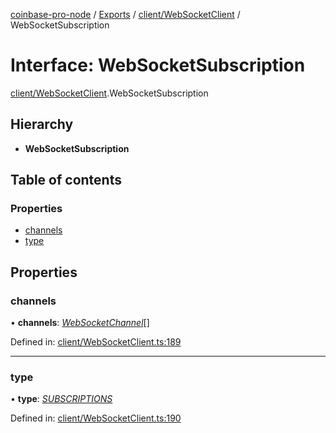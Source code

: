 [coinbase-pro-node](../../README.md) / [Exports](../../modules.md) / [client/WebSocketClient](../../modules/client_websocketclient.md) / WebSocketSubscription

# Interface: WebSocketSubscription

[client/WebSocketClient](../../modules/client_websocketclient.md).WebSocketSubscription

## Hierarchy

- **WebSocketSubscription**

## Table of contents

### Properties

- [channels](websocketclient.websocketsubscription.md#channels)
- [type](websocketclient.websocketsubscription.md#type)

## Properties

### channels

• **channels**: [_WebSocketChannel_](websocketclient.websocketchannel.md)[]

Defined in: [client/WebSocketClient.ts:189](https://github.com/bennycode/coinbase-pro-node/blob/7d07dce/src/client/WebSocketClient.ts#L189)

---

### type

• **type**: [_SUBSCRIPTIONS_](../../enums/client/websocketclient.websocketresponsetype.md#subscriptions)

Defined in: [client/WebSocketClient.ts:190](https://github.com/bennycode/coinbase-pro-node/blob/7d07dce/src/client/WebSocketClient.ts#L190)
